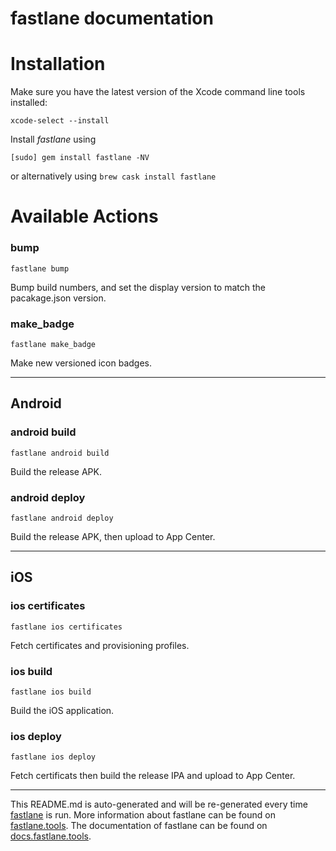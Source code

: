 fastlane documentation
================
# Installation

Make sure you have the latest version of the Xcode command line tools installed:

```
xcode-select --install
```

Install _fastlane_ using
```
[sudo] gem install fastlane -NV
```
or alternatively using `brew cask install fastlane`

# Available Actions
### bump
```
fastlane bump
```
Bump build numbers, and set the display version to match the pacakage.json version.
### make_badge
```
fastlane make_badge
```
Make new versioned icon badges.

----

## Android
### android build
```
fastlane android build
```
Build the release APK.
### android deploy
```
fastlane android deploy
```
Build the release APK, then upload to App Center.

----

## iOS
### ios certificates
```
fastlane ios certificates
```
Fetch certificates and provisioning profiles.
### ios build
```
fastlane ios build
```
Build the iOS application.
### ios deploy
```
fastlane ios deploy
```
Fetch certificats then build the release IPA and upload to App Center.

----

This README.md is auto-generated and will be re-generated every time [fastlane](https://fastlane.tools) is run.
More information about fastlane can be found on [fastlane.tools](https://fastlane.tools).
The documentation of fastlane can be found on [docs.fastlane.tools](https://docs.fastlane.tools).
